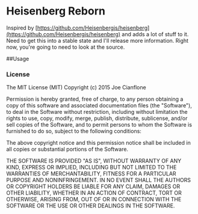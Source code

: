 # Heisenberg Reborn

Inspired by [https://github.com/Heisenbergjs/heisenberg](https://github.com/Heisenbergjs/heisenberg) and adds a lot of stuff to it.  Need to get this into a stable state and I'll release more information.  Right now, you're going to need to look at the source.

##Usage


### License

The MIT License (MIT)
Copyright (c) 2015 Joe Cianflone

Permission is hereby granted, free of charge, to any person obtaining a copy of this software and associated documentation files (the "Software"), to deal in the Software without restriction, including without limitation the rights to use, copy, modify, merge, publish, distribute, sublicense, and/or sell copies of the Software, and to permit persons to whom the Software is furnished to do so, subject to the following conditions:

The above copyright notice and this permission notice shall be included in all copies or substantial portions of the Software.

THE SOFTWARE IS PROVIDED "AS IS", WITHOUT WARRANTY OF ANY KIND, EXPRESS OR IMPLIED, INCLUDING BUT NOT LIMITED TO THE WARRANTIES OF MERCHANTABILITY, FITNESS FOR A PARTICULAR PURPOSE AND NONINFRINGEMENT. IN NO EVENT SHALL THE AUTHORS OR COPYRIGHT HOLDERS BE LIABLE FOR ANY CLAIM, DAMAGES OR OTHER LIABILITY, WHETHER IN AN ACTION OF CONTRACT, TORT OR OTHERWISE, ARISING FROM, OUT OF OR IN CONNECTION WITH THE SOFTWARE OR THE USE OR OTHER DEALINGS IN THE SOFTWARE.
